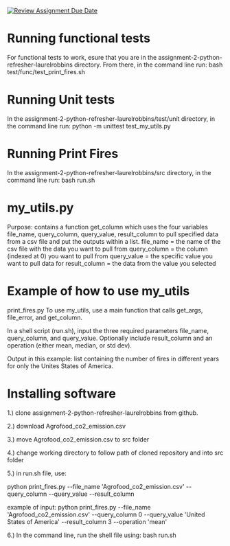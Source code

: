 [![Review Assignment Due Date](https://classroom.github.com/assets/deadline-readme-button-24ddc0f5d75046c5622901739e7c5dd533143b0c8e959d652212380cedb1ea36.svg)](https://classroom.github.com/a/oQi7O4AA)

# Running functional tests
For functional tests to work, esure that you are in the assignment-2-python-refresher-laurelrobbins directory. From there, in the command line run: bash test/func/test_print_fires.sh

# Running Unit tests
In the assignment-2-python-refresher-laurelrobbins/test/unit directory, in the command line run: 
python -m unittest test_my_utils.py

# Running Print Fires
In the assignment-2-python-refresher-laurelrobbins/src directory, in the command line run: bash run.sh

# my_utils.py 
Purpose: contains a function get_column which uses the four variables file_name, query_column, query_value, result_column to pull specified data from a csv file and put the outputs within a list. 
file_name = the name of the csv file with the data you want to pull from
query_column = the column (indexed at 0) you want to pull from
query_value = the specific value you want to pull data for
result_column = the data from the value you selected

# Example of how to use my_utils
print_fires.py 
To use my_utils, use a main function that calls get_args, file_error, and get_column. 

In a shell script (run.sh), input the three required parameters file_name, query_column, and query_value. Optionally include result_column and an operation (either mean, median, or std dev). 

Output in this example: list containing the number of fires in different years for only the Unites States of America. 

# Installing software
1.) clone assignment-2-python-refresher-laurelrobbins from github. 

2.) download Agrofood_co2_emission.csv

3.) move Agrofood_co2_emission.csv to src folder

4.) change working directory to follow path of cloned repository and into src folder

5.) in run.sh file, use:

python print_fires.py --file_name 'Agrofood_co2_emission.csv' --query_column <query column of interest> --query_value <query value of interest> --result_column <result column of interest>

example of input: 
python print_fires.py --file_name 'Agrofood_co2_emission.csv' --query_column 0 --query_value 'United States of America' --result_column 3 --operation 'mean'

6.) In the command line, run the shell file using: bash run.sh
    


